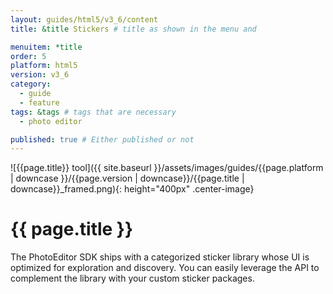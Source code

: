 ```yaml
---
layout: guides/html5/v3_6/content
title: &title Stickers # title as shown in the menu and 

menuitem: *title
order: 5
platform: html5
version: v3_6
category: 
  - guide
  - feature
tags: &tags # tags that are necessary
  - photo editor 

published: true # Either published or not 
---
```

![{{page.title}} tool]({{ site.baseurl }}/assets/images/guides/{{page.platform | downcase }}/{{page.version | downcase}}/{{page.title | downcase}}_framed.png){: height="400px" .center-image}

# {{ page.title }}

The PhotoEditor SDK ships with a categorized sticker library whose UI is optimized for exploration and discovery. You can easily leverage the API to complement the library with your custom sticker packages.

